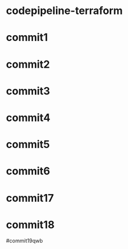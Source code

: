 # codepipeline-terraform
# commit1
# commit2
# commit3
# commit4
# commit5
# commit6
# commit17
# commit18
#commit19qwb



